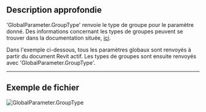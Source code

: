 ## Description approfondie
'GlobalParameter.GroupType' renvoie le type de groupe pour le paramètre donné. Des informations concernant les types de groupes peuvent se trouver dans la documentation située, [ici](https://help.autodesk.com/view/RVT/2025/FRA/?guid=GUID-94EA2B8E-2C00-4D29-8D5A-C7C6664DE9CE).

Dans l'exemple ci-dessous, tous les paramètres globaux sont renvoyés à partir du document Revit actif. Les types de groupes sont ensuite renvoyés avec 'GlobalParameter.GroupType'.
___
## Exemple de fichier

![GlobalParameter.GroupType](./Revit.Elements.GlobalParameter.GroupType_img.jpg)
